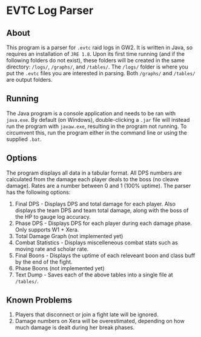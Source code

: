 # EVTC Log Parser

## About

This program is a parser for ` .evtc ` raid logs in GW2. It is written in Java, so requires an installation of ` JRE 1.8 `. Upon its first time running (and if the following folders do not exist), these folders will be created in the same directory: ` /logs/ `, ` /graphs/ `, and ` /tables/ `. The ` /logs/ ` folder is where you put the ` .evtc ` files you are interested in parsing. Both ` /graphs/ ` and ` /tables/ ` are output folders.

## Running

The Java program is a console application and needs to be ran with ` java.exe `. By default (on Windows), double-clicking a ` .jar ` file will instead run the program with ` javaw.exe `, resulting in the program not running. To circumvent this, run the program either in the command line or using the supplied ` .bat `.

## Options

The program displays all data in a tabular format. All DPS numbers are calculated from the damage each player deals to the boss (no cleave damage). Rates are a number between 0 and 1 (100% uptime). The parser has the following options:

1. Final DPS - Displays DPS and total damage for each player. Also displays the team DPS and team total damage, along with the boss of the HP to gauge log accuracy.
2. Phase DPS - Displays DPS for each player during each damage phase. Only supports W1 + Xera.
3. Total Damage Graph (not implemented yet)
4. Combat Statistics - Displays miscelleneous combat stats such as moving rate and scholar rate.
5. Final Boons - Displays the uptime of each releveant boon and class buff by the end of the fight.
6. Phase Boons (not implemented yet)
7. Text Dump - Saves each of the above tables into a single file at ` /tables/ `.
 
## Known Problems
1. Players that disconnect or join a fight late will be ignored.
2. Damage numbers on Xera will be overestimated, depending on how much damage is dealt during her break phases.
